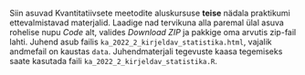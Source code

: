 Siin asuvad Kvantitatiivsete meetodite aluskursuse **teise** nädala praktikumi ettevalmistavad materjalid. Laadige nad tervikuna alla paremal ülal asuva rohelise nupu *Code* alt, valides *Download ZIP* ja pakkige oma arvutis zip-fail lahti. Juhend asub failis `ka_2022_2_kirjeldav_statistika.html`, vajalik andmefail on kaustas `data`. Juhendmaterjali tegevuste kaasa tegemiseks saate kasutada faili `ka_2022_2_kirjeldav_statistika.R`.
